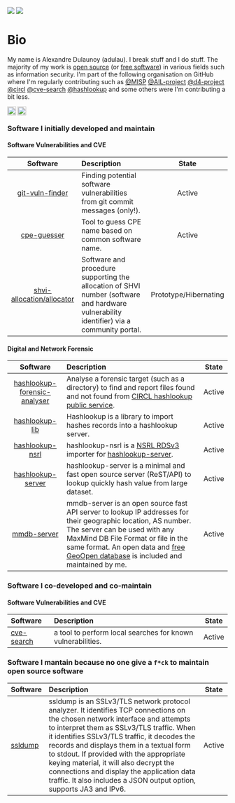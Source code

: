 ![](https://github-readme-stats.vercel.app/api?username=adulau&show_icons=true&count_private=true)
![](https://github-readme-stats.vercel.app/api/top-langs/?username=adulau&hide=html&layout=compact)

# Bio

My name is Alexandre Dulaunoy (adulau). I break stuff and I do stuff. The majority of my work is [open source](https://opensource.org/osd) (or [free software](https://en.wikipedia.org/wiki/The_Free_Software_Definition)) in various fields such as information security. I'm part of the following organisation on GitHub where I'm regularly contributing such as [@MISP](https://github.com/MISP) [@AIL-project](https://github.com/ail-project) [@d4-project](https://github.com/d4-project) [@circl](https://github.com/circl) [@cve-search](https://github.com/cve-search) [@hashlookup](https://github.com/hashlookup) and some others were I'm contributing a bit less.

<a href="https://twitter.com/adulau">
  <img align="left" alt="Alexandre Dulaunoy's Twitter" width="20px" src="https://simpleicons.now.sh/twitter/495f7e" />
</a>
<a href="https://www.flickr.com/photos/adulau/">
  <img align="left" alt="Alexandre Dulaunoy's flickr" width="20px" src="https://simpleicons.now.sh/flickr/495f7e" />
</a><br />


### Software I initially developed and maintain

#### Software Vulnerabilities and CVE

|Software|Description|State|
|:---:|:---|:---:|
|[git-vuln-finder](https://github.com/cve-search/git-vuln-finder)|Finding potential software vulnerabilities from git commit messages (only!).|Active|
|[cpe-guesser](https://github.com/cve-search/cpe-guesser)|Tool to guess CPE name based on common software name.|Active|
|[shvi-allocation/allocator](https://github.com/cve-search/allocator)|Software and procedure supporting the allocation of SHVI number (software and hardware vulnerability identifier) via a community portal.|Prototype/Hibernating|

#### Digital and Network Forensic

|Software|Description|State|
|:---:|:---|:---:|
|[hashlookup-forensic-analyser](https://github.com/hashlookup/hashlookup-forensic-analyser)|Analyse a forensic target (such as a directory) to find and report files found and not found from [CIRCL hashlookup public service](https://hashlookup.circl.lu/).|Active|
|[hashlookup-lib](https://github.com/hashlookup/hashlookup-lib)|Hashlookup is a library to import hashes records into a hashlookup server.|Active|
|[hashlookup-nsrl](https://github.com/hashlookup/hashlookup-nsrl)|hashlookup-nsrl is a [NSRL RDSv3](https://www.nist.gov/itl/ssd/software-quality-group/national-software-reference-library-nsrl) importer for [hashlookup-server](https://github.com/adulau/hashlookup-server).|Active|
|[hashlookup-server](https://github.com/adulau/hashlookup-server)|hashlookup-server is a minimal and fast open source server (ReST/API) to lookup quickly hash value from large dataset.|Active|
|[mmdb-server](https://github.com/adulau/mmdb-server)|mmdb-server is an open source fast API server to lookup IP addresses for their geographic location, AS number. The server can be used with any MaxMind DB File Format or file in the same format. An open data and [free GeoOpen database](https://cra.circl.lu/opendata/geo-open/) is included and maintained by me.|Active|

### Software I co-developed and co-maintain

#### Software Vulnerabilities and CVE

|Software|Description|State|
|:---|:---|:---:|
|[cve-search](https://github.com/cve-search/cve-search)|a tool to perform local searches for known vulnerabilities.|Active|

### Software I mantain because no one give a `f*ck` to maintain open source software

|Software|Description|State|
|:---|:---|:---:|
|[ssldump](https://github.com/adulau/ssldump)|ssldump is an SSLv3/TLS network protocol analyzer. It identifies TCP connections on the chosen network interface and attempts to interpret them as SSLv3/TLS traffic. When it identifies SSLv3/TLS traffic, it decodes the records and displays them in a textual form to stdout. If provided with the appropriate keying material, it will also decrypt the connections and display the application data traffic. It also includes a JSON output option, supports JA3 and IPv6.|Active|
